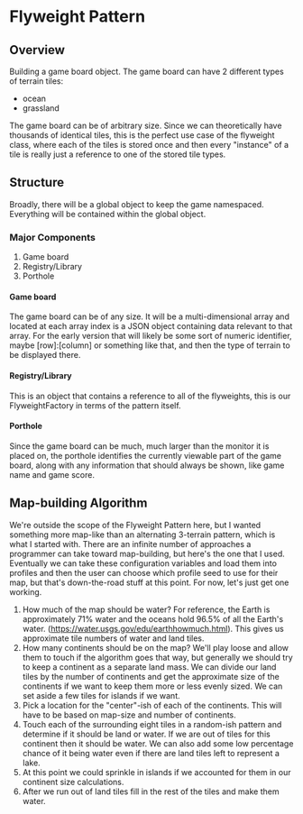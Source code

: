 # Flyweight Pattern

## Overview

Building a game board object. The game board can have 2 different types of terrain tiles:
- ocean
- grassland

The game board can be of arbitrary size. Since we can theoretically have thousands of identical tiles, this is the perfect use case of the flyweight class, where each of the tiles is stored once and then every "instance" of a tile is really just a reference to one of the stored tile types.

## Structure

Broadly, there will be a global object to keep the game namespaced. Everything will be contained within the global object.

### Major Components

1. Game board
2. Registry/Library
3. Porthole

#### Game board

The game board can be of any size. It will be a multi-dimensional array and located at each array index is a JSON object containing data relevant to that array. For the early version that will likely be some sort of numeric identifier, maybe [row]:[column] or something like that, and then the type of terrain to be displayed there.

#### Registry/Library

This is an object that contains a reference to all of the flyweights, this is our FlyweightFactory in terms of the pattern itself.

#### Porthole

Since the game board can be much, much larger than the monitor it is placed on, the porthole identifies the currently viewable part of the game board, along with any information that should always be shown, like game name and game score.

## Map-building Algorithm

We're outside the scope of the Flyweight Pattern here, but I wanted something more map-like than an alternating 3-terrain pattern, which is what I started with. There are an infinite number of approaches a programmer can take toward map-building, but here's the one that I used.  Eventually we can take these configuration variables and load them into profiles and then the user can choose which profile seed to use for their map, but that's down-the-road stuff at this point. For now, let's just get one working.

1. How much of the map should be water? For reference, the Earth is approximately 71% water and the oceans hold 96.5% of all the Earth's water. (https://water.usgs.gov/edu/earthhowmuch.html). This gives us approximate tile numbers of water and land tiles.
2. How many continents should be on the map? We'll play loose and allow them to touch if the algorithm goes that way, but generally we should try to keep a continent as a separate land mass. We can divide our land tiles by the number of continents and get the approximate size of the continents if we want to keep them more or less evenly sized. We can set aside a few tiles for islands if we want.
3. Pick a location for the "center"-ish of each of the continents. This will have to be based on map-size and number of continents.
4. Touch each of the surrounding eight tiles in a random-ish pattern and determine if it should be land or water. If we are out of tiles for this continent then it should be water. We can also add some low percentage chance of it being water even if there are land tiles left to represent a lake.
5. At this point we could sprinkle in islands if we accounted for them in our continent size calculations.
6. After we run out of land tiles fill in the rest of the tiles and make them water.
